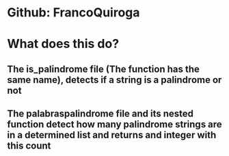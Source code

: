 # Github: FrancoQuiroga

# What does this do?
## The is_palindrome file (The function has the same name), detects if a string is a palindrome or not
## The palabraspalindrome file and its nested function detect how many palindrome strings are in a determined list and returns and integer with this count